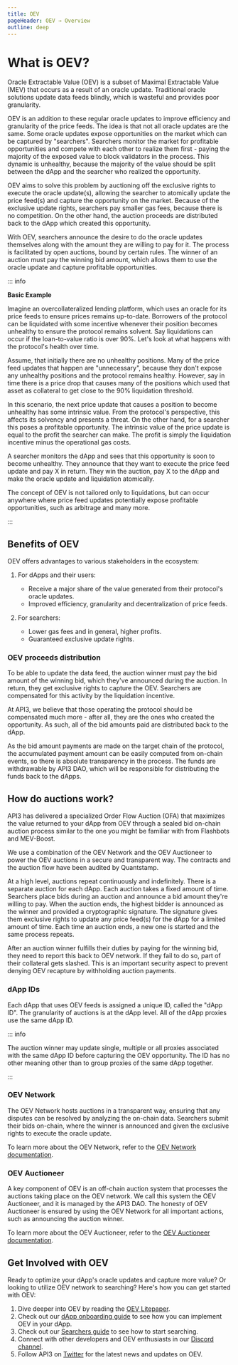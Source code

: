 ```yaml
---
title: OEV
pageHeader: OEV → Overview
outline: deep
---
```


<PageHeader/>

# What is OEV?

Oracle Extractable Value (OEV) is a subset of Maximal Extractable Value (MEV)
that occurs as a result of an oracle update. Traditional oracle solutions update
data feeds blindly, which is wasteful and provides poor granularity.

OEV is an addition to these regular oracle updates to improve efficiency and
granularity of the price feeds. The idea is that not all oracle updates are the
same. Some oracle updates expose opportunities on the market which can be
captured by "searchers". Searchers monitor the market for profitable
opportunities and compete with each other to realize them first - paying the
majority of the exposed value to block validators in the process. This dynamic
is unhealthy, because the majority of the value should be split between the dApp
and the searcher who realized the opportunity.

OEV aims to solve this problem by auctioning off the exclusive rights to execute
the oracle update(s), allowing the searcher to atomically update the price
feed(s) and capture the opportunity on the market. Because of the exclusive
update rights, searchers pay smaller gas fees, because there is no competition.
On the other hand, the auction proceeds are distributed back to the dApp which
created this opportunity.

With OEV, searchers announce the desire to do the oracle updates themselves
along with the amount they are willing to pay for it. The process is facilitated
by open auctions, bound by certain rules. The winner of an auction must pay the
winning bid amount, which allows them to use the oracle update and capture
profitable opportunities.

::: info

**Basic Example**

Imagine an overcollateralized lending platform, which uses an oracle for its
price feeds to ensure prices remains up-to-date. Borrowers of the protocol can
be liquidated with some incentive whenever their position becomes unhealthy to
ensure the protocol remains solvent. Say liquidations can occur if the
loan-to-value ratio is over 90%. Let's look at what happens with the protocol's
health over time.

Assume, that initially there are no unhealthy positions. Many of the price feed
updates that happen are "unnecessary", because they don't expose any unhealthy
positions and the protocol remains healthy. However, say in time there is a
price drop that causes many of the positions which used that asset as collateral
to get close to the 90% liquidation threshold.

In this scenario, the next price update that causes a position to become
unhealthy has some intrinsic value. From the protocol's perspective, this
affects its solvency and presents a threat. On the other hand, for a searcher
this poses a profitable opportunity. The intrinsic value of the price update is
equal to the profit the searcher can make. The profit is simply the liquidation
incentive minus the operational gas costs.

A searcher monitors the dApp and sees that this opportunity is soon to become
unhealthy. They announce that they want to execute the price feed update and pay
X in return. They win the auction, pay X to the dApp and make the oracle update
and liquidation atomically.

The concept of OEV is not tailored only to liquidations, but can occur anywhere
where price feed updates potentially expose profitable opportunities, such as
arbitrage and many more.

:::

## Benefits of OEV

OEV offers advantages to various stakeholders in the ecosystem:

1. For dApps and their users:

   - Receive a major share of the value generated from their protocol's oracle
     updates.
   - Improved efficiency, granularity and decentralization of price feeds.

2. For searchers:

   - Lower gas fees and in general, higher profits.
   - Guaranteed exclusive update rights.

### OEV proceeds distribution

To be able to update the data feed, the auction winner must pay the bid amount
of the winning bid, which they've announced during the auction. In return, they
get exclusive rights to capture the OEV. Searchers are compensated for this
activity by the liquidation incentive.

At API3, we believe that those operating the protocol should be compensated much
more - after all, they are the ones who created the opportunity. As such, all of
the bid amounts paid are distributed back to the dApp.

As the bid amount payments are made on the target chain of the protocol, the
accumulated payment amount can be easily computed from on-chain events, so there
is absolute transparency in the process. The funds are withdrawable by API3 DAO,
which will be responsible for distributing the funds back to the dApps.

## How do auctions work?

API3 has delivered a specialized Order Flow Auction (OFA) that maximizes the
value returned to your dApp from OEV through a sealed bid on-chain auction
process similar to the one you might be familiar with from Flashbots and
MEV-Boost.

We use a combination of the OEV Network and the OEV Auctioneer to power the OEV
auctions in a secure and transparent way. The contracts and the auction flow
have been audited by Quantstamp.

At a high level, auctions repeat continuously and indefinitely. There is a
separate auction for each dApp. Each auction takes a fixed amount of time.
Searchers place bids during an auction and announce a bid amount they're willing
to pay. When the auction ends, the highest bidder is announced as the winner and
provided a cryptographic signature. The signature gives them exclusive rights to
update any price feed(s) for the dApp for a limited amount of time. Each time an
auction ends, a new one is started and the same process repeats.

After an auction winner fulfills their duties by paying for the winning bid,
they need to report this back to OEV network. If they fail to do so, part of
their collateral gets slashed. This is an important security aspect to prevent
denying OEV recapture by withholding auction payments.

### dApp IDs

Each dApp that uses OEV feeds is assigned a unique ID, called the "dApp ID". The
granularity of auctions is at the dApp level. All of the dApp proxies use the
same dApp ID.

::: info

The auction winner may update single, multiple or all proxies associated with
the same dApp ID before capturing the OEV opportunity. The ID has no other
meaning other than to group proxies of the same dApp together.

:::

### OEV Network

The OEV Network hosts auctions in a transparent way, ensuring that any disputes
can be resolved by analyzing the on-chain data. Searchers submit their bids
on-chain, where the winner is announced and given the exclusive rights to
execute the oracle update.

To learn more about the OEV Network, refer to the
[OEV Network documentation](/oev/overview/oev-network).

### OEV Auctioneer

A key component of OEV is an off-chain auction system that processes the
auctions taking place on the OEV network. We call this system the OEV
Auctioneer, and it is managed by the API3 DAO. The honesty of OEV Auctioneer is
ensured by using the OEV Network for all important actions, such as announcing
the auction winner.

To learn more about the OEV Auctioneer, refer to the
[OEV Auctioneer documentation](/oev/overview/oev-auctioneer).

## Get Involved with OEV

Ready to optimize your dApp's oracle updates and capture more value? Or looking
to utilize OEV network to searching? Here's how you can get started with OEV:

1. Dive deeper into OEV by reading the
   [OEV Litepaper](https://raw.githubusercontent.com/api3dao/oev-litepaper/main/oev-litepaper.pdf).
2. Check out our [dApp onboarding guide](/oev/dapps/) to see how you can
   implement OEV in your dApp.
3. Check out our [Searchers guide](/oev/searchers/) to see how to start
   searching.
4. Connect with other developers and OEV enthusiasts in our
   [Discord channel](https://discord.com/channels/758003776174030948/1062909222347603989).
5. Follow API3 on [Twitter](https://twitter.com/API3DAO) for the latest news and
   updates on OEV.
